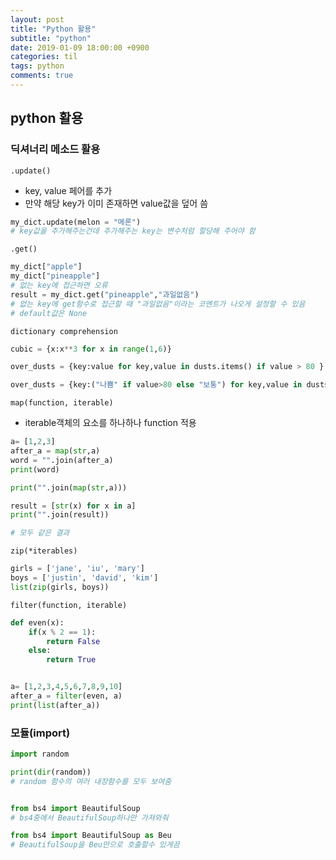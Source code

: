 ```yaml
---
layout: post
title: "Python 활용"
subtitle: "python"
date: 2019-01-09 18:00:00 +0900
categories: til
tags: python
comments: true
---
```


## python 활용

### 딕셔너리 메소드 활용

`.update()`

- key, value 페어를 추가
- 만약  해당 key가 이미 존재하면 value값을 덮어 씀

```python
my_dict.update(melon = "메론")
# key값을 추가해주는건데 추가해주는 key는 변수처럼 할당해 주어야 함

```

`.get()`

```python
my_dict["apple"]
my_dict["pineapple"]
# 없는 key에 접근하면 오류
result = my_dict.get("pineapple","과일없음")
# 없는 key에 get함수로 접근할 때 "과일없음"이라는 코멘트가 나오게 설정할 수 있음
# default값은 None
```

`dictionary comprehension`

```python
cubic = {x:x**3 for x in range(1,6)}

over_dusts = {key:value for key,value in dusts.items() if value > 80 }

over_dusts = {key:("나쁨" if value>80 else "보통") for key,value in dusts.items()} 
```

`map(function, iterable)`

- iterable객체의 요소를 하나하나 function 적용

```python
a= [1,2,3]
after_a = map(str,a)
word = "".join(after_a)
print(word)

print("".join(map(str,a)))

result = [str(x) for x in a]
print("".join(result))

# 모두 같은 결과
```

`zip(*iterables)`

```python
girls = ['jane', 'iu', 'mary']
boys = ['justin', 'david', 'kim']
list(zip(girls, boys))
```

`filter(function, iterable)`

```python
def even(x):
    if(x % 2 == 1):
        return False
    else:
        return True


a= [1,2,3,4,5,6,7,8,9,10]
after_a = filter(even, a)
print(list(after_a))
```



### 모듈(import)

```python
import random

print(dir(random))
# random 함수의 여러 내장함수를 모두 보여줌


from bs4 import BeautifulSoup
# bs4중에서 BeautifulSoup하나만 가져와줘

from bs4 import BeautifulSoup as Beu
# BeautifulSoup을 Beu만으로 호출할수 있게끔 
```

